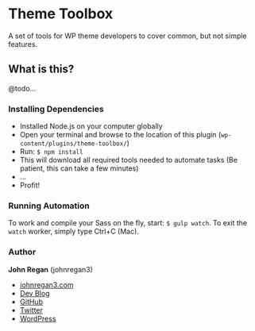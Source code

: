 # Theme Toolbox

A set of tools for WP theme developers to cover common, but not simple features.

## What is this?

@todo...

### Installing Dependencies
- Installed Node.js on your computer globally
- Open your terminal and browse to the location of this plugin (`wp-content/plugins/theme-toolbox/`)
- Run: `$ npm install`
- This will download all required tools needed to automate tasks (Be patient, this can take a few minutes)
- ...
- Profit!

### Running Automation
To work and compile your Sass on the fly, start: `$ gulp watch`.
To exit the `watch` worker, simply type Ctrl+C (Mac).

### Author

**John Regan** (johnregan3)
- [johnregan3.com](http://johnregan3.com)
- [Dev Blog](http://johnregan3.co)
- [GitHub](https://github.com/johnregan3)
- [Twitter](https://twitter.com/johnregan3)
- [WordPress](https://profiles.wordpress.org/johnregan3)